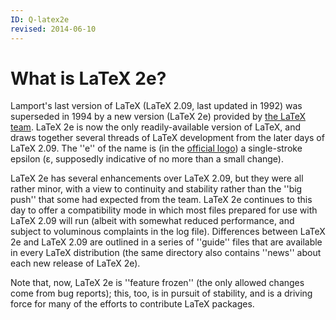 ```yaml
---
ID: Q-latex2e
revised: 2014-06-10
---
```

# What is LaTeX 2e?

Lamport's last version of LaTeX (LaTeX 2.09, last updated in 1992)
was superseded in 1994 by a new version (LaTeX 2e) provided by
[the LaTeX team](./FAQ-LaTeX3.html).
LaTeX 2e is now the only readily-available version of
LaTeX, and draws together several threads of LaTeX development
from the later days of LaTeX 2.09.  The ''e'' of the name is (in the
[official logo](./FAQ-logos.html))
a single-stroke epsilon
(&epsilon;, supposedly
indicative of no more than a small change).

LaTeX 2e has several enhancements over LaTeX 2.09, but they were all
rather minor, with a view to continuity and stability rather than the
''big push'' that some had expected from the team.  LaTeX 2e
continues to this day to offer a compatibility mode in which most
files prepared for use with LaTeX 2.09 will run (albeit with somewhat
reduced performance, and subject to voluminous complaints in the log
file).  Differences between LaTeX 2e and LaTeX 2.09 are
outlined in a series of ''guide'' files that are available in every
LaTeX distribution (the same directory also contains ''news'' about
each new release of LaTeX 2e).

Note that, now, LaTeX 2e is ''feature frozen'' (the only allowed
changes come from bug reports); this, too, is in pursuit of stability,
and is a driving force for many of the efforts to contribute LaTeX
packages.

